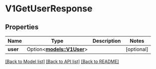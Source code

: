 # V1GetUserResponse

## Properties

Name | Type | Description | Notes
------------ | ------------- | ------------- | -------------
**user** | Option<[**models::V1User**](v1User.md)> |  | [optional]

[[Back to Model list]](../README.md#documentation-for-models) [[Back to API list]](../README.md#documentation-for-api-endpoints) [[Back to README]](../README.md)


